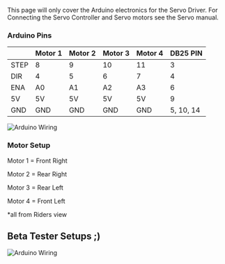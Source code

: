 This page will only cover the Arduino electronics for the Servo Driver.
For Connecting the Servo Controller and Servo motors see the Servo manual.

### Arduino Pins

|   | Motor 1 | Motor 2 | Motor 3 | Motor 4 | DB25 PIN |
|---|---|---|---|---|---|
| STEP | 8 | 9 | 10 | 11 | 3 |
| DIR | 4 | 5 | 6 | 7 | 4 |
| ENA | A0 | A1 | A2 | A3 | 6 |
| 5V | 5V | 5V | 5V | 5V | 9 |
| GND | GND | GND | GND | GND | 5, 10, 14 |

![Arduino Wiring](https://github.com/SimFeedback/SimFeedback-AC-Servo/blob/master/Docs/Schaltplan_Arduino_Leonardo.png)

### Motor Setup
Motor 1 = Front Right

Motor 2 = Rear Right

Motor 3 = Rear Left

Motor 4 = Front Left

*all from Riders view

## Beta Tester Setups ;)
![Arduino Wiring](https://github.com/SimFeedback/SimFeedback-AC-Servo/blob/master/Docs/beta-tester-electronics.png)
